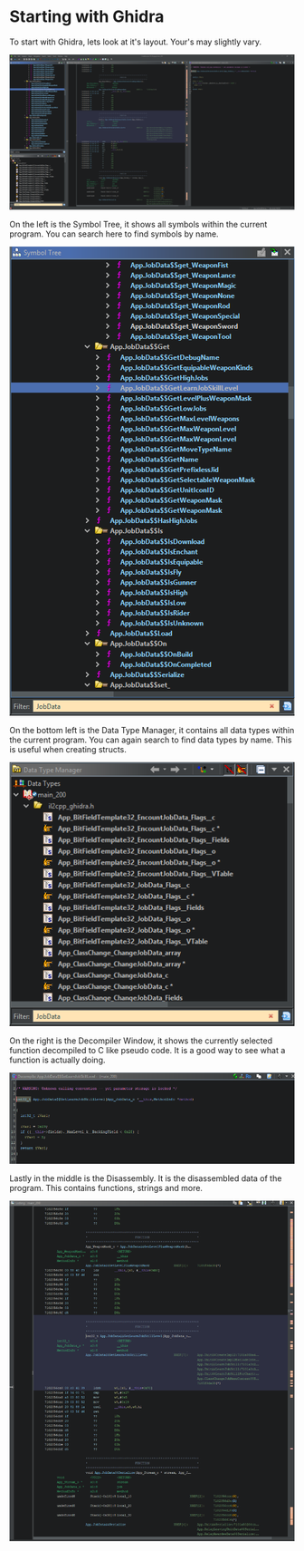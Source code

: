 # Starting with Ghidra

To start with Ghidra, lets look at it's layout. Your's may slightly vary.

![Ghidra](assets/ghidra-layout.png)

On the left is the Symbol Tree, it shows all symbols within the current program. You can search here to find symbols by name.

![Symbol Tree](assets/symbol-tree.png)

On the bottom left is the Data Type Manager, it contains all data types within the current program. You can again search to find data types by name. This is useful when creating structs.

![Data Type Manager](assets/data-man.png)

On the right is the Decompiler Window, it shows the currently selected function decompiled to C like pseudo code. It is a good way to see what a function is actually doing.

![Decompiler](assets/decompiler.png)

Lastly in the middle is the Disassembly. It is the disassembled data of the program. This contains functions, strings and more.

![Disassembly](assets/disassembly.png)
